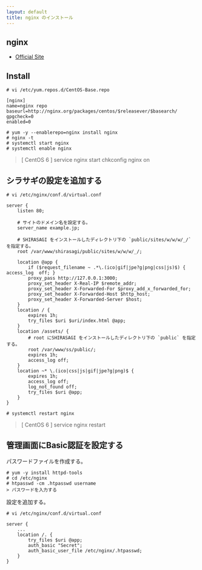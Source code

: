 ```yaml
---
layout: default
title: nginx のインストール
---
```


## nginx

- [Official Site](http://nginx.org/)

## Install

```
# vi /etc/yum.repos.d/CentOS-Base.repo
```

```
[nginx]
name=nginx repo
baseurl=http://nginx.org/packages/centos/$releasever/$basearch/
gpgcheck=0
enabled=0
```

```
# yum -y --enablerepo=nginx install nginx
# nginx -t
# systemctl start nginx
# systemctl enable nginx
```

> [ CentOS 6 ]
> service nginx start
> chkconfig nginx on


## シラサギの設定を追加する

```
# vi /etc/nginx/conf.d/virtual.conf
```

```
server {
    listen 80;

    # サイトのドメイン名を設定する。
    server_name example.jp;

    # SHIRASAGI をインストールしたディレクトリ下の `public/sites/w/w/w/_/` を指定する。
    root /var/www/shirasagi/public/sites/w/w/w/_/;

    location @app {
        if ($request_filename ~ .*\.(ico|gif|jpe?g|png|css|js)$) { access_log  off; }
        proxy_pass http://127.0.0.1:3000;
        proxy_set_header X-Real-IP $remote_addr;
        proxy_set_header X-Forwarded-For $proxy_add_x_forwarded_for;
        proxy_set_header X-Forwarded-Host $http_host;
        proxy_set_header X-Forwarded-Server $host;
    }
    location / {
        expires 1h;
        try_files $uri $uri/index.html @app;
    }
    location /assets/ {
        # root にSHIRASAGI をインストールしたディレクトリ下の `public` を指定する。
        root /var/www/ss/public/;
        expires 1h;
        access_log off;
    }
    location ~* \.(ico|css|js|gif|jpe?g|png)$ {
        expires 1h;
        access_log off;
        log_not_found off;
        try_files $uri @app;
    }
}
```

```
# systemctl restart nginx
```
> [ CentOS 6 ]
> service nginx restart

## 管理画面にBasic認証を設定する

パスワードファイルを作成する。

```
# yum -y install httpd-tools
# cd /etc/nginx
# htpasswd -cm .htpasswd username
> パスワードを入力する
```

設定を追加する。

```
# vi /etc/nginx/conf.d/virtual.conf
```

```
server {
    ...
    location /. {
        try_files $uri @app;
        auth_basic "Secret";
        auth_basic_user_file /etc/nginx/.htpasswd;
    }
}
```
